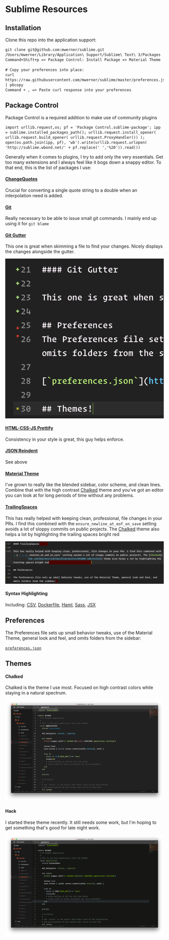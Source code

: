 # Sublime Resources

## Installation

Clone this repo into the application support:
```
git clone git@github.com:mwerner/sublime.git /Users/mwerner/Library/Application\ Support/Sublime\ Text\ 3/Packages
Command+Shift+p => Package Control: Install Package => Material Theme

# Copy your preferences into place:
curl https://raw.githubusercontent.com/mwerner/sublime/master/preferences.json | pbcopy
Command + , => Paste curl response into your preferences
```

## Package Control

Package Control is a required addition to make use of community plugins

```
import urllib.request,os; pf = 'Package Control.sublime-package'; ipp = sublime.installed_packages_path(); urllib.request.install_opener( urllib.request.build_opener( urllib.request.ProxyHandler()) ); open(os.path.join(ipp, pf), 'wb').write(urllib.request.urlopen( 'http://sublime.wbond.net/' + pf.replace(' ','%20')).read())
```

Generally when it comes to plugins, I try to add only the very essentials. Get too many extensions and I always feel like it bogs down a snappy editor. To that end, this is the list of packages I use:

#### [ChangeQuotes](https://github.com/colinta/SublimeChangeQuotes)

Crucial for converting a single quote string to a double when an interpolation need is added.

#### [Git](https://github.com/kemayo/sublime-text-git)

Really necessary to be able to issue small git commands. I mainly end up using it for `git blame`

#### [Git Gutter](https://github.com/jisaacks/GitGutter)

This one is great when skimming a file to find your changes. Nicely displays the changes alongside the gutter.

![Git Gutter Plugin](./assets/git_gutter.png)

#### [HTML-CSS-JS Prettify](https://github.com/victorporof/Sublime-HTMLPrettify)

Consistency in your style is great, this guy helps enforce.

#### [JSON Reindent](https://github.com/ThomasKliszowski/json_reindent)

See above

#### [Material Theme](https://github.com/equinusocio/material-theme)

I've grown to really like the blended sidebar, color scheme, and clean lines. Combine that with the high contrast [Chalked](https://github.com/mwerner/sublime/blob/master/README.md#chalked) theme and you've got an editor you can look at for long periods of time without any problems.

#### [TrailingSpaces](https://github.com/SublimeText/TrailingSpaces)

This has really helped with keeping clean, professional, file changes in your PRs. I find this combined with the `ensure_newline_at_eof_on_save` setting avoids a lot of sloppy commits on public projects. The [Chalked](https://github.com/mwerner/sublime/blob/master/README.md#chalked) theme also helps a lot by highlighting the trailing spaces bright red

![Trailing Spaces Plugin](./assets/trailing_spaces.png)

#### Syntax Highlighting

Including: [CSV](https://github.com/ericmartel/Sublime-Text-2-CSV-Plugin), [Dockerfile](https://github.com/asbjornenge/Docker.tmbundle), [Haml](https://github.com/pachkovsky/sublime-html-to-haml), [Sass](https://github.com/nathos/sass-textmate-bundle), [JSX](https://github.com/allanhortle/JSX)

## Preferences

The Preferences file sets up small behavior tweaks, use of the Material Theme, general look and feel, and omits folders from the sidebar:

[`preferences.json`](https://github.com/mwerner/sublime/blob/master/preferences.json)

## Themes

#### Chalked

Chalked is the theme I use most. Focused on high contrast colors while staying in a natural spectrum.

![chalked.png](./assets/chalked.png)

#### Hack

I started these theme recently. It still needs some work, but I'm hoping to get something that's good for late night work.

![hack.png](./assets/hack.png)

